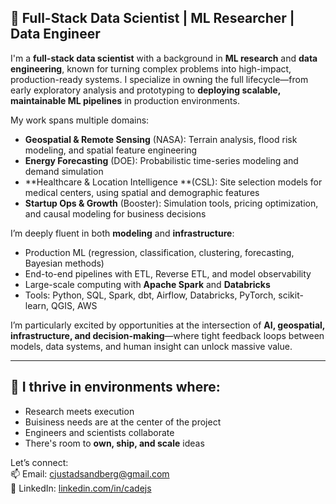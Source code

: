 ## 🚀 Full-Stack Data Scientist | ML Researcher | Data Engineer  

I'm a **full-stack data scientist** with a background in **ML research** and **data engineering**, known for turning complex problems into high-impact, production-ready systems. I specialize in owning the full lifecycle—from early exploratory analysis and prototyping to **deploying scalable, maintainable ML pipelines** in production environments.

My work spans multiple domains:  
- **Geospatial & Remote Sensing** (NASA): Terrain analysis, flood risk modeling, and spatial feature engineering  
- **Energy Forecasting** (DOE): Probabilistic time-series modeling and demand simulation  
- **Healthcare & Location Intelligence **(CSL): Site selection models for medical centers, using spatial and demographic features  
- **Startup Ops & Growth** (Booster): Simulation tools, pricing optimization, and causal modeling for business decisions  

I’m deeply fluent in both **modeling** and **infrastructure**:  
- Production ML (regression, classification, clustering, forecasting, Bayesian methods)  
- End-to-end pipelines with ETL, Reverse ETL, and model observability  
- Large-scale computing with **Apache Spark** and **Databricks**  
- Tools: Python, SQL, Spark, dbt, Airflow, Databricks, PyTorch, scikit-learn, QGIS, AWS  

I’m particularly excited by opportunities at the intersection of **AI, geospatial, infrastructure, and decision-making**—where tight feedback loops between models, data systems, and human insight can unlock massive value.

---

## 🧠 I thrive in environments where:
- Research meets execution
- Buisiness needs are at the center of the project 
- Engineers and scientists collaborate  
- There's room to **own, ship, and scale** ideas  

Let’s connect:  
📫 Email: [cjustadsandberg@gmail.com](mailto:cjustadsandberg@gmail.com)  
🔗 LinkedIn: [linkedin.com/in/cadejs](https://www.linkedin.com/in/cadejs)
